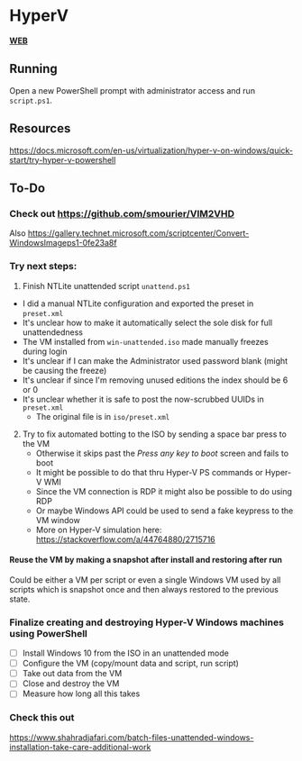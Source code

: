 # HyperV

[**WEB**](https://tomashubelbauer.github.io/hyperv)

## Running

Open a new PowerShell prompt with administrator access and run `script.ps1`.

## Resources

https://docs.microsoft.com/en-us/virtualization/hyper-v-on-windows/quick-start/try-hyper-v-powershell

## To-Do

### Check out https://github.com/smourier/VIM2VHD

Also https://gallery.technet.microsoft.com/scriptcenter/Convert-WindowsImageps1-0fe23a8f

### Try next steps:

1. Finish NTLite unattended script `unattend.ps1`
  - I did a manual NTLite configuration and exported the preset in `preset.xml`
  - It's unclear how to make it automatically select the sole disk for full unattendedness
  - The VM installed from `win-unattended.iso` made manually freezes during login
  - It's unclear if I can make the Administrator used password blank (might be causing the freeze)
  - It's unclear if since I'm removing unused editions the index should be 6 or 0
  - It's unclear whether it is safe to post the now-scrubbed UUIDs in `preset.xml`
    - The original file is in `iso/preset.xml`
2. Try to fix automated botting to the ISO by sending a space bar press to the VM
   - Otherwise it skips past the *Press any key to boot* screen and fails to boot
   - It might be possible to do that thru Hyper-V PS commands or Hyper-V WMI
   - Since the VM connection is RDP it might also be possible to do using RDP
   - Or maybe Windows API could be used to send a fake keypress to the VM window
   - More on Hyper-V simulation here: https://stackoverflow.com/a/44764880/2715716

#### Reuse the VM by making a snapshot after install and restoring after run

Could be either a VM per script or even a single Windows VM used by all scripts
which is snapshot once and then always restored to the previous state.

### Finalize creating and destroying Hyper-V Windows machines using PowerShell

- [ ] Install Windows 10 from the ISO in an unattended mode
- [ ] Configure the VM (copy/mount data and script, run script)
- [ ] Take out data from the VM
- [ ] Close and destroy the VM
- [ ] Measure how long all this takes

### Check this out

https://www.shahradjafari.com/batch-files-unattended-windows-installation-take-care-additional-work
